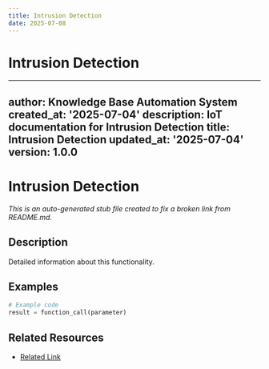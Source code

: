 ```yaml
---
title: Intrusion Detection
date: 2025-07-08
---
```


# Intrusion Detection

---
author: Knowledge Base Automation System
created_at: '2025-07-04'
description: IoT documentation for Intrusion Detection
title: Intrusion Detection
updated_at: '2025-07-04'
version: 1.0.0
---

# Intrusion Detection

*This is an auto-generated stub file created to fix a broken link from README.md.*

## Description

Detailed information about this functionality.

## Examples

```python
# Example code
result = function_call(parameter)
```

## Related Resources

- [Related Link](./related_resource.md)
